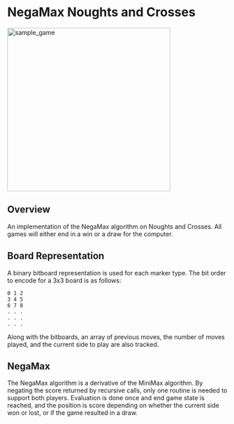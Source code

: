 # NegaMax Noughts and Crosses

<img width="373" alt="sample_game" src="https://user-images.githubusercontent.com/95873993/196990448-a495a449-6b56-4ead-a837-cdd2aadb7b22.png">

## Overview
An implementation of the NegaMax algorithm on Noughts and Crosses. All games will either end in a win or a draw for the computer.

## Board Representation
A binary bitboard representation is used for each marker type. The bit order to encode for a 3x3 board is as follows:

```
0 1 2
3 4 5
6 7 8
. . .
. . .
. . .
```

Along with the bitboards, an array of previous moves, the number of moves played, and the current side to play are also tracked.

## NegaMax
The NegaMax algorithm is a derivative of the MiniMax algorithm. By negating the score returned by recursive calls, only one routine is needed to support both players. Evaluation is done once and end game state is reached, and the position is score depending on whether the current side won or lost, or if the game resulted in a draw.
